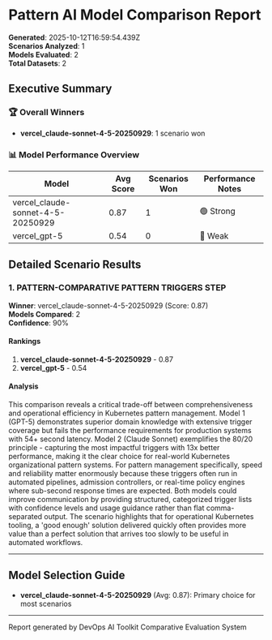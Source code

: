 # Pattern AI Model Comparison Report

**Generated**: 2025-10-12T16:59:54.439Z  
**Scenarios Analyzed**: 1  
**Models Evaluated**: 2  
**Total Datasets**: 2

## Executive Summary

### 🏆 Overall Winners
- **vercel_claude-sonnet-4-5-20250929**: 1 scenario won

### 📊 Model Performance Overview

| Model | Avg Score | Scenarios Won | Performance Notes |
|-------|-----------|---------------|-------------------|
| vercel_claude-sonnet-4-5-20250929 | 0.87 | 1 | 🟢 Strong |
| vercel_gpt-5 | 0.54 | 0 | 🔴 Weak |

## Detailed Scenario Results

### 1. PATTERN-COMPARATIVE PATTERN TRIGGERS STEP

**Winner**: vercel_claude-sonnet-4-5-20250929 (Score: 0.87)  
**Models Compared**: 2  
**Confidence**: 90%

#### Rankings
1. **vercel_claude-sonnet-4-5-20250929** - 0.87
2. **vercel_gpt-5** - 0.54

#### Analysis
This comparison reveals a critical trade-off between comprehensiveness and operational efficiency in Kubernetes pattern management. Model 1 (GPT-5) demonstrates superior domain knowledge with extensive trigger coverage but fails the performance requirements for production systems with 54+ second latency. Model 2 (Claude Sonnet) exemplifies the 80/20 principle - capturing the most impactful triggers with 13x better performance, making it the clear choice for real-world Kubernetes organizational pattern systems. For pattern management specifically, speed and reliability matter enormously because these triggers often run in automated pipelines, admission controllers, or real-time policy engines where sub-second response times are expected. Both models could improve communication by providing structured, categorized trigger lists with confidence levels and usage guidance rather than flat comma-separated output. The scenario highlights that for operational Kubernetes tooling, a 'good enough' solution delivered quickly often provides more value than a perfect solution that arrives too slowly to be useful in automated workflows.

---

## Model Selection Guide
- **vercel_claude-sonnet-4-5-20250929** (Avg: 0.87): Primary choice for most scenarios

---

Report generated by DevOps AI Toolkit Comparative Evaluation System
